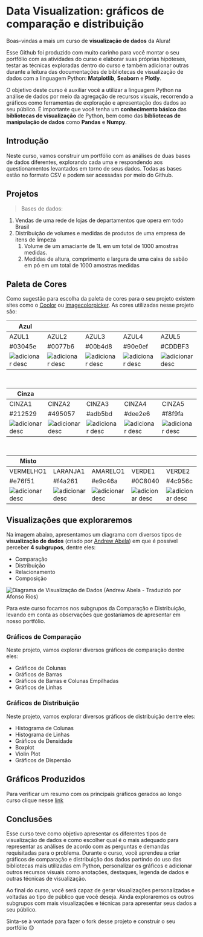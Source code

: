 # Data Visualization: gráficos de comparação e distribuição

Boas-vindas a mais um curso de **visualização de dados** da Alura! 

Esse Github foi produzido com muito carinho para você montar o seu portfólio com as atividades do curso e elaborar suas próprias hipóteses, testar as técnicas exploradas dentro do curso e também adicionar outras durante a leitura das documentações de bibliotecas de visualização de dados com a linguagem Python: **Matplotlib**, **Seaborn** e **Plotly**.

O objetivo deste curso é auxiliar você a utilizar a linguagem Python na análise de dados por meio da agregação de recursos visuais, recorrendo a gráficos como ferramentas de exploração e apresentação dos dados ao seu público. É importante que você tenha um **conhecimento básico** das **bibliotecas de visualização** de Python, bem como das **bibliotecas de manipulação de dados** como **Pandas** e **Numpy**.

## Introdução

Neste curso, vamos construir um portfólio com as análises de duas bases de dados diferentes, explorando cada uma e respondendo aos questionamentos levantados em torno de seus dados. Todas as bases estão no formato CSV e podem ser acessadas por meio do Github.

## Projetos

> Bases de dados:

<ol> 
  <li> Vendas de uma rede de lojas de departamentos que opera em todo Brasil</li>
  <li> Distribuição de volumes e medidas de produtos de uma empresa de itens de limpeza
    <ol> 
      <li> Volume de um amaciante de 1L em um total de 1000 amostras medidas.</li>
      <li> Medidas de altura, comprimento e largura de uma caixa de sabão em pó em um total de 1000 amostras medidas</li>
    </ol>
  </li>
</ol>

## Paleta de Cores

Como sugestão para escolha da paleta de cores para o seu projeto existem sites como o [Coolor](https://coolors.co/palettes/trending) ou [imagecolorpicker](https://imagecolorpicker.com/).
As cores utilizadas nesse projeto são: 

|Azul|||||
|------|------|------|------|------|
| AZUL1 |AZUL2 |AZUL3 |AZUL4 |AZUL5 |
|#03045e | #0077b6 | #00b4d8| #90e0ef | #CDDBF3 |
|![adicionar desc](https://github.com/alura-cursos/dataviz-graficos/blob/master/imagens/AZUL1.png?raw=true)|![adicionar desc](https://github.com/alura-cursos/dataviz-graficos/blob/master/imagens/AZUL2.png?raw=true)|![adicionar desc](https://github.com/alura-cursos/dataviz-graficos/blob/master/imagens/AZUL3.png?raw=true)|![adicionar desc](https://github.com/alura-cursos/dataviz-graficos/blob/master/imagens/AZUL4.png?raw=true)|![adicionar desc](https://github.com/alura-cursos/dataviz-graficos/blob/master/imagens/AZUL5.png?raw=true)|

&nbsp;

|Cinza|||||
|------|------|------|------|------|
| CINZA1 |CINZA2 |CINZA3 |CINZA4 |CINZA5|
|#212529 | #495057| #adb5bd | #dee2e6| #f8f9fa |
| ![adicionar desc](https://github.com/alura-cursos/dataviz-graficos/blob/master/imagens/CINZA1.png?raw=true)  |![adicionar desc](https://github.com/alura-cursos/dataviz-graficos/blob/master/imagens/CINZA2.png?raw=true) |![adicionar desc](https://github.com/alura-cursos/dataviz-graficos/blob/master/imagens/CINZA3.png?raw=true) |![adicionar desc](https://github.com/alura-cursos/dataviz-graficos/blob/master/imagens/CINZA4.png?raw=true) |![adicionar desc](https://github.com/alura-cursos/dataviz-graficos/blob/master/imagens/CINZA5.png?raw=true)|

&nbsp;

|Misto|||||
|------|------|------|------|------|
| VERMELHO1 |LARANJA1 |AMARELO1 | VERDE1 |VERDE2 |
|#e76f51 | #f4a261 | #e9c46a |#0C8040 | #4c956c |#2a9d8f|
| ![adicionar desc](https://github.com/alura-cursos/dataviz-graficos/blob/master/imagens/VERMELHO1.png?raw=true) |![adicionar desc](https://github.com/alura-cursos/dataviz-graficos/blob/master/imagens/LARANJA1.png?raw=true)|![adicionar desc](https://github.com/alura-cursos/dataviz-graficos/blob/master/imagens/AMARELO1.png?raw=true)| ![adicionar desc](https://github.com/alura-cursos/dataviz-graficos/blob/master/imagens/VERDE1.png?raw=true) | ![adicionar desc](https://github.com/alura-cursos/dataviz-graficos/blob/master/imagens/VERDE2.png?raw=true) |

## Visualizações que exploraremos

Na imagem abaixo, apresentamos um diagrama com diversos tipos de **visualização de dados** (criado por [Andrew Abela](https://extremepresentation.com/wp-content/uploads/choosing-a-good-chart-09-1.pdf)) em que é possível perceber **4 subgrupos**, dentre eles:

- Comparação
- Distribuição
- Relacionamento
- Composição

![Diagrama de Visualização de Dados (Andrew Abela - Traduzido por Afonso Rios)](https://github.com/alura-cursos/dataviz-graficos/blob/master/imagens/Tipos_Graficos/Diagrama%20de%20Visualiza%C3%A7%C3%A3o%20de%20Dados%20(Andrew%20Abela%20-%20Traduzido%20por%20Afonso%20Rios).png?raw=true)

Para este curso focamos nos subgrupos da Comparação e Distribuição, levando em conta as observações que gostaríamos de apresentar em nosso portfólio.

### Gráficos de Comparação

Neste projeto, vamos explorar diversos gráficos de comparação dentre eles:

- Gráficos de Colunas
- Gráficos de Barras
- Gráficos de Barras e Colunas Empilhadas
- Gráficos de Linhas

### Gráficos de Distribuição

Neste projeto, vamos explorar diversos gráficos de distribuição dentre eles:

- Histograma de Colunas
- Histograma de Linhas
- Gráficos de Densidade
- Boxplot
- Violin Plot
- Gráficos de Dispersão

## Gráficos Produzidos

Para verificar um resumo com os principais gráficos gerados ao longo curso clique nesse [link](https://github.com/alura-cursos/dataviz-graficos/blob/b962a59fd26aa9e0feb8eb964d08cda99d7d5780/Dataviz_Gr%C3%A1ficos_(gr%C3%A1ficos_produzidos).ipynb)

## Conclusões

Esse curso teve como objetivo apresentar os diferentes tipos de visualização de dados e como escolher qual é o mais adequado para representar as análises de acordo com as perguntas e demandas requisitadas para o problema. Durante o curso, você aprendeu a criar gráficos de comparação e distribuição dos dados partindo do uso das bibliotecas mais utilizadas em Python, personalizar os gráficos e adicionar outros recursos visuais como anotações, destaques, legenda de dados e outras técnicas de visualização. 

Ao final do curso, você será capaz de gerar visualizações personalizadas e voltadas ao tipo de público que você deseja.	Ainda exploraremos os outros subgrupos com mais visualizações e técnicas para apresentar seus dados a seu público.

Sinta-se à vontade para fazer o fork desse projeto e construir o seu portfólio 😊
